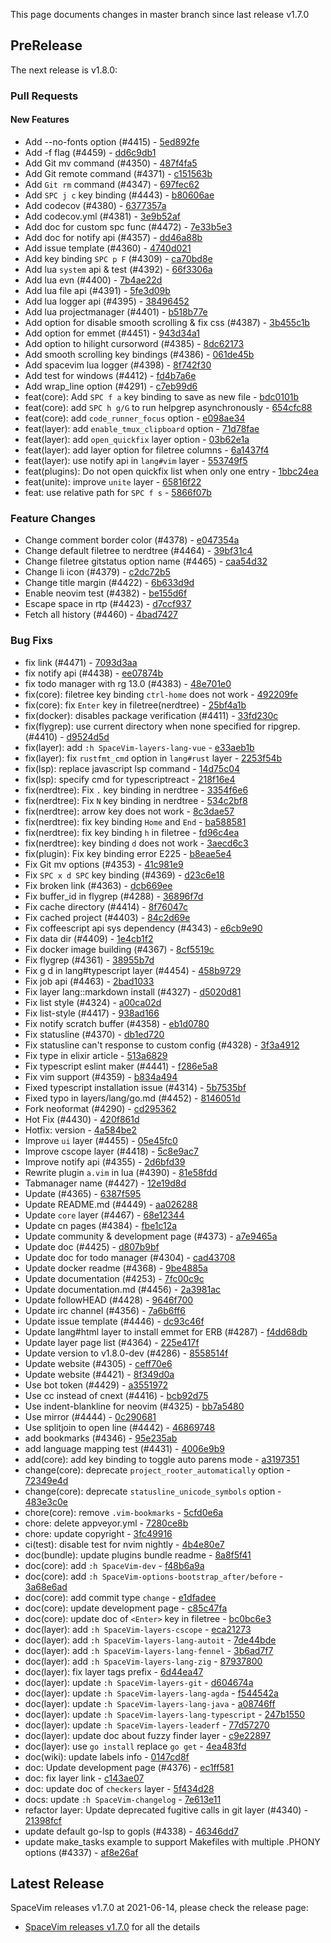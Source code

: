 This page documents changes in master branch since last release v1.7.0

## PreRelease

The next release is v1.8.0:

### Pull Requests

<!-- call SpaceVim#dev#followHEAD#update('en') -->
<!-- SpaceVim follow HEAD en start -->

#### New Features

- Add --no-fonts option (#4415) - [5ed892fe](https://github.com/SpaceVim/SpaceVim/commit/5ed892fe)
- Add -f flag (#4459) - [dd6c9db1](https://github.com/SpaceVim/SpaceVim/commit/dd6c9db1)
- Add Git mv command (#4350) - [487f4fa5](https://github.com/SpaceVim/SpaceVim/commit/487f4fa5)
- Add Git remote command (#4371) - [c151563b](https://github.com/SpaceVim/SpaceVim/commit/c151563b)
- Add `Git rm` command (#4347) - [697fec62](https://github.com/SpaceVim/SpaceVim/commit/697fec62)
- Add `SPC j c` key binding (#4443) - [b80606ae](https://github.com/SpaceVim/SpaceVim/commit/b80606ae)
- Add codecov (#4380) - [6377357a](https://github.com/SpaceVim/SpaceVim/commit/6377357a)
- Add codecov.yml (#4381) - [3e9b52af](https://github.com/SpaceVim/SpaceVim/commit/3e9b52af)
- Add doc for custom spc func (#4472) - [7e33b5e3](https://github.com/SpaceVim/SpaceVim/commit/7e33b5e3)
- Add doc for notify api (#4357) - [dd46a88b](https://github.com/SpaceVim/SpaceVim/commit/dd46a88b)
- Add issue template (#4360) - [4740d021](https://github.com/SpaceVim/SpaceVim/commit/4740d021)
- Add key binding `SPC p F` (#4309) - [ca70bd8e](https://github.com/SpaceVim/SpaceVim/commit/ca70bd8e)
- Add lua `system` api & test (#4392) - [66f3306a](https://github.com/SpaceVim/SpaceVim/commit/66f3306a)
- Add lua evn (#4400) - [7b4ae22d](https://github.com/SpaceVim/SpaceVim/commit/7b4ae22d)
- Add lua file api (#4391) - [5fe3d09b](https://github.com/SpaceVim/SpaceVim/commit/5fe3d09b)
- Add lua logger api (#4395) - [38496452](https://github.com/SpaceVim/SpaceVim/commit/38496452)
- Add lua projectmanager (#4401) - [b518b77e](https://github.com/SpaceVim/SpaceVim/commit/b518b77e)
- Add option for disable smooth scrolling & fix css (#4387) - [3b455c1b](https://github.com/SpaceVim/SpaceVim/commit/3b455c1b)
- Add option for emmet (#4451) - [943d34a1](https://github.com/SpaceVim/SpaceVim/commit/943d34a1)
- Add option to hilight cursorword (#4385) - [8dc62173](https://github.com/SpaceVim/SpaceVim/commit/8dc62173)
- Add smooth scrolling key bindings (#4386) - [061de45b](https://github.com/SpaceVim/SpaceVim/commit/061de45b)
- Add spacevim lua logger (#4398) - [8f742f30](https://github.com/SpaceVim/SpaceVim/commit/8f742f30)
- Add test for windows (#4412) - [fd4b7a6e](https://github.com/SpaceVim/SpaceVim/commit/fd4b7a6e)
- Add wrap_line option (#4291) - [c7eb99d6](https://github.com/SpaceVim/SpaceVim/commit/c7eb99d6)
- feat(core): Add `SPC f a` key binding to save as new file - [bdc0101b](https://github.com/SpaceVim/SpaceVim/commit/bdc0101b)
- feat(core): add `SPC h g/G` to run helpgrep asynchronously - [654cfc88](https://github.com/SpaceVim/SpaceVim/commit/654cfc88)
- feat(core): add `code_runner_focus` option - [e098ae34](https://github.com/SpaceVim/SpaceVim/commit/e098ae34)
- feat(layer): add `enable_tmux_clipboard` option - [71d78fae](https://github.com/SpaceVim/SpaceVim/commit/71d78fae)
- feat(layer): add `open_quickfix` layer option - [03b62e1a](https://github.com/SpaceVim/SpaceVim/commit/03b62e1a)
- feat(layer): add layer option for filetree columns - [6a1437f4](https://github.com/SpaceVim/SpaceVim/commit/6a1437f4)
- feat(layer): use notify api in `lang#vim` layer - [553749f5](https://github.com/SpaceVim/SpaceVim/commit/553749f5)
- feat(plugins): Do not open quickfix list when only one entry - [1bbc24ea](https://github.com/SpaceVim/SpaceVim/commit/1bbc24ea)
- feat(unite): improve `unite` layer - [65816f22](https://github.com/SpaceVim/SpaceVim/commit/65816f22)
- feat: use relative path for `SPC f s` - [5866f07b](https://github.com/SpaceVim/SpaceVim/commit/5866f07b)

### Feature Changes

- Change comment border color (#4378) - [e047354a](https://github.com/SpaceVim/SpaceVim/commit/e047354a)
- Change default filetree to nerdtree (#4464) - [39bf31c4](https://github.com/SpaceVim/SpaceVim/commit/39bf31c4)
- Change filetree gitstatus option name (#4465) - [caa54d32](https://github.com/SpaceVim/SpaceVim/commit/caa54d32)
- Change li icon (#4379) - [c2dc72b5](https://github.com/SpaceVim/SpaceVim/commit/c2dc72b5)
- Change title margin (#4422) - [6b633d9d](https://github.com/SpaceVim/SpaceVim/commit/6b633d9d)
- Enable neovim test (#4382) - [be155d6f](https://github.com/SpaceVim/SpaceVim/commit/be155d6f)
- Escape space in rtp (#4423) - [d7ccf937](https://github.com/SpaceVim/SpaceVim/commit/d7ccf937)
- Fetch all history (#4460) - [4bad7427](https://github.com/SpaceVim/SpaceVim/commit/4bad7427)

### Bug Fixs

- fix link (#4471) - [7093d3aa](https://github.com/SpaceVim/SpaceVim/commit/7093d3aa)
- fix notify api (#4438) - [ee07874b](https://github.com/SpaceVim/SpaceVim/commit/ee07874b)
- fix todo manager with rg 13.0 (#4383) - [48e701e0](https://github.com/SpaceVim/SpaceVim/commit/48e701e0)
- fix(core): filetree key binding `ctrl-home` does not work - [492209fe](https://github.com/SpaceVim/SpaceVim/commit/492209fe)
- fix(core): fix `Enter` key in filetree(nerdtree) - [25bf4a1b](https://github.com/SpaceVim/SpaceVim/commit/25bf4a1b)
- fix(docker): disables package verification (#4411) - [33fd230c](https://github.com/SpaceVim/SpaceVim/commit/33fd230c)
- fix(flygrep): use current directory when none specified for ripgrep. (#4410) - [d9524d5d](https://github.com/SpaceVim/SpaceVim/commit/d9524d5d)
- fix(layer): add `:h SpaceVim-layers-lang-vue` - [e33aeb1b](https://github.com/SpaceVim/SpaceVim/commit/e33aeb1b)
- fix(layer): fix `rustfmt_cmd` option in `lang#rust` layer - [2253f54b](https://github.com/SpaceVim/SpaceVim/commit/2253f54b)
- fix(lsp): replace javascript lsp command - [14d75c04](https://github.com/SpaceVim/SpaceVim/commit/14d75c04)
- fix(lsp): specify cmd for typescriptreact - [218f16e4](https://github.com/SpaceVim/SpaceVim/commit/218f16e4)
- fix(nerdtree): Fix `.` key binding in nerdtree - [3354f6e6](https://github.com/SpaceVim/SpaceVim/commit/3354f6e6)
- fix(nerdtree): Fix `N` key binding in nerdtree - [534c2bf8](https://github.com/SpaceVim/SpaceVim/commit/534c2bf8)
- fix(nerdtree): arrow key does not work - [8c3dae57](https://github.com/SpaceVim/SpaceVim/commit/8c3dae57)
- fix(nerdtree): fix key binding `Home` and `End` - [ba588581](https://github.com/SpaceVim/SpaceVim/commit/ba588581)
- fix(nerdtree): fix key binding `h` in filetree - [fd96c4ea](https://github.com/SpaceVim/SpaceVim/commit/fd96c4ea)
- fix(nerdtree): key binding `d` does not work - [3aecd6c3](https://github.com/SpaceVim/SpaceVim/commit/3aecd6c3)
- fix(plugin): Fix key binding error E225 - [b8eae5e4](https://github.com/SpaceVim/SpaceVim/commit/b8eae5e4)
- Fix Git mv options (#4353) - [41c981e9](https://github.com/SpaceVim/SpaceVim/commit/41c981e9)
- Fix `SPC x d SPC` key binding (#4369) - [d23c6e18](https://github.com/SpaceVim/SpaceVim/commit/d23c6e18)
- Fix broken link (#4363) - [dcb669ee](https://github.com/SpaceVim/SpaceVim/commit/dcb669ee)
- Fix buffer_id in flygrep (#4288) - [36896f7d](https://github.com/SpaceVim/SpaceVim/commit/36896f7d)
- Fix cache directory (#4414) - [8f76047c](https://github.com/SpaceVim/SpaceVim/commit/8f76047c)
- Fix cached project (#4403) - [84c2d69e](https://github.com/SpaceVim/SpaceVim/commit/84c2d69e)
- Fix coffeescript api sys dependency (#4343) - [e6cb9e90](https://github.com/SpaceVim/SpaceVim/commit/e6cb9e90)
- Fix data dir (#4409) - [1e4cb1f2](https://github.com/SpaceVim/SpaceVim/commit/1e4cb1f2)
- Fix docker image building (#4367) - [8cf5519c](https://github.com/SpaceVim/SpaceVim/commit/8cf5519c)
- Fix flygrep (#4361) - [38955b7d](https://github.com/SpaceVim/SpaceVim/commit/38955b7d)
- Fix g d in lang#typescript layer (#4454) - [458b9729](https://github.com/SpaceVim/SpaceVim/commit/458b9729)
- Fix job api (#4463) - [2bad1033](https://github.com/SpaceVim/SpaceVim/commit/2bad1033)
- Fix layer lang::markdown install (#4327) - [d5020d81](https://github.com/SpaceVim/SpaceVim/commit/d5020d81)
- Fix list style (#4324) - [a00ca02d](https://github.com/SpaceVim/SpaceVim/commit/a00ca02d)
- Fix list-style (#4417) - [938ad166](https://github.com/SpaceVim/SpaceVim/commit/938ad166)
- Fix notify scratch buffer (#4358) - [eb1d0780](https://github.com/SpaceVim/SpaceVim/commit/eb1d0780)
- Fix statusline (#4370) - [db1ed720](https://github.com/SpaceVim/SpaceVim/commit/db1ed720)
- Fix statusline can't response to custom config (#4328) - [3f3a4912](https://github.com/SpaceVim/SpaceVim/commit/3f3a4912)
- Fix type in elixir article - [513a6829](https://github.com/SpaceVim/SpaceVim/commit/513a6829)
- Fix typescript eslint maker (#4441) - [f286e5a8](https://github.com/SpaceVim/SpaceVim/commit/f286e5a8)
- Fix vim support (#4359) - [b834a494](https://github.com/SpaceVim/SpaceVim/commit/b834a494)
- Fixed typescript installation issue (#4314) - [5b7535bf](https://github.com/SpaceVim/SpaceVim/commit/5b7535bf)
- Fixed typo in layers/lang/go.md (#4452) - [8146051d](https://github.com/SpaceVim/SpaceVim/commit/8146051d)
- Fork neoformat (#4290) - [cd295362](https://github.com/SpaceVim/SpaceVim/commit/cd295362)
- Hot Fix (#4430) - [420f861d](https://github.com/SpaceVim/SpaceVim/commit/420f861d)
- Hotfix: version - [4a584be2](https://github.com/SpaceVim/SpaceVim/commit/4a584be2)
- Improve `ui` layer (#4455) - [05e45fc0](https://github.com/SpaceVim/SpaceVim/commit/05e45fc0)
- Improve cscope layer (#4418) - [5c8e9ac7](https://github.com/SpaceVim/SpaceVim/commit/5c8e9ac7)
- Improve notify api (#4355) - [2d6bfd39](https://github.com/SpaceVim/SpaceVim/commit/2d6bfd39)
- Rewrite plugin `a.vim` in lua (#4390) - [81e58fdd](https://github.com/SpaceVim/SpaceVim/commit/81e58fdd)
- Tabmanager name (#4427) - [12e19d8d](https://github.com/SpaceVim/SpaceVim/commit/12e19d8d)
- Update (#4365) - [6387f595](https://github.com/SpaceVim/SpaceVim/commit/6387f595)
- Update README.md (#4449) - [aa026288](https://github.com/SpaceVim/SpaceVim/commit/aa026288)
- Update `core` layer (#4467) - [68e12344](https://github.com/SpaceVim/SpaceVim/commit/68e12344)
- Update cn pages (#4384) - [fbe1c12a](https://github.com/SpaceVim/SpaceVim/commit/fbe1c12a)
- Update community & development page (#4373) - [a7e9465a](https://github.com/SpaceVim/SpaceVim/commit/a7e9465a)
- Update doc (#4425) - [d807b9bf](https://github.com/SpaceVim/SpaceVim/commit/d807b9bf)
- Update doc for todo manager (#4304) - [cad43708](https://github.com/SpaceVim/SpaceVim/commit/cad43708)
- Update docker readme (#4368) - [9be4885a](https://github.com/SpaceVim/SpaceVim/commit/9be4885a)
- Update documentation (#4253) - [7fc00c9c](https://github.com/SpaceVim/SpaceVim/commit/7fc00c9c)
- Update documentation.md (#4456) - [2a3981ac](https://github.com/SpaceVim/SpaceVim/commit/2a3981ac)
- Update followHEAD (#4428) - [9646f700](https://github.com/SpaceVim/SpaceVim/commit/9646f700)
- Update irc channel (#4356) - [7a6b6ff6](https://github.com/SpaceVim/SpaceVim/commit/7a6b6ff6)
- Update issue template (#4446) - [dc93c46f](https://github.com/SpaceVim/SpaceVim/commit/dc93c46f)
- Update lang#html layer to install emmet for ERB (#4287) - [f4dd68db](https://github.com/SpaceVim/SpaceVim/commit/f4dd68db)
- Update layer page list (#4364) - [225e417f](https://github.com/SpaceVim/SpaceVim/commit/225e417f)
- Update version to v1.8.0-dev (#4286) - [8558514f](https://github.com/SpaceVim/SpaceVim/commit/8558514f)
- Update website (#4305) - [ceff70e6](https://github.com/SpaceVim/SpaceVim/commit/ceff70e6)
- Update website (#4421) - [8f349d0a](https://github.com/SpaceVim/SpaceVim/commit/8f349d0a)
- Use bot token (#4429) - [a3551972](https://github.com/SpaceVim/SpaceVim/commit/a3551972)
- Use cc instead of cnext (#4416) - [bcb92d75](https://github.com/SpaceVim/SpaceVim/commit/bcb92d75)
- Use indent-blankline for neovim (#4325) - [bb7a5480](https://github.com/SpaceVim/SpaceVim/commit/bb7a5480)
- Use mirror (#4444) - [0c290681](https://github.com/SpaceVim/SpaceVim/commit/0c290681)
- Use splitjoin to open line (#4442) - [46869748](https://github.com/SpaceVim/SpaceVim/commit/46869748)
- add bookmarks (#4346) - [95e235ab](https://github.com/SpaceVim/SpaceVim/commit/95e235ab)
- add language mapping test (#4431) - [4006e9b9](https://github.com/SpaceVim/SpaceVim/commit/4006e9b9)
- add(core): add key binding to toggle auto parens mode - [a3197351](https://github.com/SpaceVim/SpaceVim/commit/a3197351)
- change(core): deprecate `project_rooter_automatically` option - [72349e4d](https://github.com/SpaceVim/SpaceVim/commit/72349e4d)
- change(core): deprecate `statusline_unicode_symbols` option - [483e3c0e](https://github.com/SpaceVim/SpaceVim/commit/483e3c0e)
- chore(core): remove `.vim-bookmarks` - [5cfd0e6a](https://github.com/SpaceVim/SpaceVim/commit/5cfd0e6a)
- chore: delete appveyor.yml - [7280ce8b](https://github.com/SpaceVim/SpaceVim/commit/7280ce8b)
- chore: update copyright - [3fc49916](https://github.com/SpaceVim/SpaceVim/commit/3fc49916)
- ci(test): disable test for nvim nightly - [4b4e80e7](https://github.com/SpaceVim/SpaceVim/commit/4b4e80e7)
- doc(bundle): update plugins bundle readme - [8a8f5f41](https://github.com/SpaceVim/SpaceVim/commit/8a8f5f41)
- doc(core): add `:h SpaceVim-dev` - [f48b6a9a](https://github.com/SpaceVim/SpaceVim/commit/f48b6a9a)
- doc(core): add `:h SpaceVim-options-bootstrap_after/before` - [3a68e6ad](https://github.com/SpaceVim/SpaceVim/commit/3a68e6ad)
- doc(core): add commit type `change` - [e1dfadee](https://github.com/SpaceVim/SpaceVim/commit/e1dfadee)
- doc(core): update development page - [c85c47fa](https://github.com/SpaceVim/SpaceVim/commit/c85c47fa)
- doc(core): update doc of `<Enter>` key in filetree - [bc0bc6e3](https://github.com/SpaceVim/SpaceVim/commit/bc0bc6e3)
- doc(layer): add `:h SpaceVim-layers-cscope` - [eca21273](https://github.com/SpaceVim/SpaceVim/commit/eca21273)
- doc(layer): add `:h SpaceVim-layers-lang-autoit` - [7de44bde](https://github.com/SpaceVim/SpaceVim/commit/7de44bde)
- doc(layer): add `:h SpaceVim-layers-lang-fennel` - [3b6ad7f7](https://github.com/SpaceVim/SpaceVim/commit/3b6ad7f7)
- doc(layer): add `:h SpaceVim-layers-lang-zig` - [87937800](https://github.com/SpaceVim/SpaceVim/commit/87937800)
- doc(layer): fix layer tags prefix - [6d44ea47](https://github.com/SpaceVim/SpaceVim/commit/6d44ea47)
- doc(layer): update `:h SpaceVim-layers-git` - [d604674a](https://github.com/SpaceVim/SpaceVim/commit/d604674a)
- doc(layer): update `:h SpaceVim-layers-lang-agda` - [f544542a](https://github.com/SpaceVim/SpaceVim/commit/f544542a)
- doc(layer): update `:h SpaceVim-layers-lang-java` - [a08746ff](https://github.com/SpaceVim/SpaceVim/commit/a08746ff)
- doc(layer): update `:h SpaceVim-layers-lang-typescript` - [247b1550](https://github.com/SpaceVim/SpaceVim/commit/247b1550)
- doc(layer): update `:h SpaceVim-layers-leaderf` - [77d57270](https://github.com/SpaceVim/SpaceVim/commit/77d57270)
- doc(layer): update doc about fuzzy finder layer - [c9e22897](https://github.com/SpaceVim/SpaceVim/commit/c9e22897)
- doc(layer): use `go install` replace `go get` - [4ea483fd](https://github.com/SpaceVim/SpaceVim/commit/4ea483fd)
- doc(wiki): update labels info - [0147cd8f](https://github.com/SpaceVim/SpaceVim/commit/0147cd8f)
- doc: Update development page (#4376) - [ec1ff581](https://github.com/SpaceVim/SpaceVim/commit/ec1ff581)
- doc: fix layer link - [c143ae07](https://github.com/SpaceVim/SpaceVim/commit/c143ae07)
- doc: update doc of `checkers` layer - [5f434d28](https://github.com/SpaceVim/SpaceVim/commit/5f434d28)
- docs: update `:h SpaceVim-changelog` - [7e613e11](https://github.com/SpaceVim/SpaceVim/commit/7e613e11)
- refactor layer: Update deprecated fugitive calls in git layer (#4340) - [21398fcf](https://github.com/SpaceVim/SpaceVim/commit/21398fcf)
- update default go-lsp to gopls (#4338) - [46346dd7](https://github.com/SpaceVim/SpaceVim/commit/46346dd7)
- update make_tasks example to support Makefiles with multiple .PHONY options (#4337) - [af8e26af](https://github.com/SpaceVim/SpaceVim/commit/af8e26af)

<!-- SpaceVim follow HEAD en end -->

## Latest Release

SpaceVim releases v1.7.0 at 2021-06-14, please check the release page:

- [SpaceVim releases v1.7.0](https://spacevim.org/SpaceVim-release-v1.7.0/) for all the details
